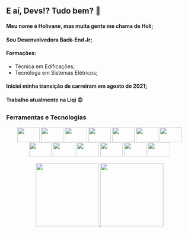 ## E aí, Devs!? Tudo bem? 👀 
#### Meu nome é Holivane, mas muita gente me chama de Holi;
#### Sou Desenvolvedora Back-End Jr;
#### Formações:
- Técnica em Edificações;
- Tecnóloga em Sistemas Elétricos;
#### Iniciei minha transição de carreiram em agosto de 2021;
#### Trabalho atualmente na Liqi  :heart_eyes:
##
### Ferramentas e Tecnologias

<div align="center" style="display: inline_block">
  <img align="center" src="https://cdn.jsdelivr.net/gh/devicons/devicon/icons/git/git-original.svg" width="60" height="40">
  <img align="center" src="https://cdn.jsdelivr.net/gh/devicons/devicon/icons/c/c-line.svg"  width="60" height="40">
  <img align="center" src="https://cdn.jsdelivr.net/gh/devicons/devicon/icons/css3/css3-original.svg" width="60" height="40">  
  <img align="center" src="https://cdn.jsdelivr.net/gh/devicons/devicon/icons/github/github-original.svg" width="60" height="40">  
  <img align="center" src="https://cdn.jsdelivr.net/gh/devicons/devicon/icons/html5/html5-original.svg" width="60" height="40">  
  <img align="center" src="https://cdn.jsdelivr.net/gh/devicons/devicon/icons/javascript/javascript-plain.svg" width="60" height="40">
  <img align="center" src="https://cdn.jsdelivr.net/gh/devicons/devicon/icons/jira/jira-plain-wordmark.svg" width="60" height="40">
  <img align="center" src="https://cdn.jsdelivr.net/gh/devicons/devicon/icons/linux/linux-original.svg" width="60" height="40">
  <img align="center" src="https://cdn.jsdelivr.net/gh/devicons/devicon/icons/nodejs/nodejs-original.svg" width="60" height="40">
  <img align="center" src="https://cdn.jsdelivr.net/gh/devicons/devicon/icons/npm/npm-original-wordmark.svg" width="60" height="40">
  <img align="center" src="https://cdn.jsdelivr.net/gh/devicons/devicon/icons/ubuntu/ubuntu-plain.svg" width="60" height="40">
  <img align="center" src="https://cdn.jsdelivr.net/gh/devicons/devicon/icons/typescript/typescript-original.svg" width="60" height="40">
  <img align="center" src="https://cdn.jsdelivr.net/gh/devicons/devicon/icons/vscode/vscode-original.svg" width="60" height="40">
</div><br>


<div align="center"  style="display: inline_block" >
  <a href="https://github.com/holi-liqi">
  <img height="170em" src="https://github-readme-stats.vercel.app/api?username=holi-liqi&show_icons=true&theme=dracula&include_all_commits=true&count_private=true"/>
  <img height="170em" src="https://github-readme-stats.vercel.app/api/top-langs/?username=holi-liqi&layout=compact&langs_count=7&theme=dracula"/>
</div>
